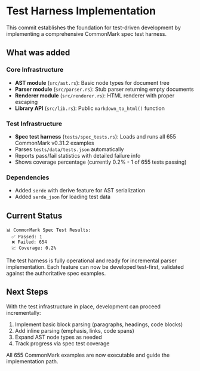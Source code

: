 # Test Harness Implementation

This commit establishes the foundation for test-driven development by implementing a comprehensive CommonMark spec test harness.

## What was added

### Core Infrastructure

- **AST module** (`src/ast.rs`): Basic node types for document tree
- **Parser module** (`src/parser.rs`): Stub parser returning empty documents
- **Renderer module** (`src/renderer.rs`): HTML renderer with proper escaping
- **Library API** (`src/lib.rs`): Public `markdown_to_html()` function

### Test Infrastructure  

- **Spec test harness** (`tests/spec_tests.rs`): Loads and runs all 655 CommonMark v0.31.2 examples
- Parses `tests/data/tests.json` automatically
- Reports pass/fail statistics with detailed failure info
- Shows coverage percentage (currently 0.2% - 1 of 655 tests passing)

### Dependencies

- Added `serde` with derive feature for AST serialization
- Added `serde_json` for loading test data

## Current Status

```text
📊 CommonMark Spec Test Results:
  ✅ Passed: 1
  ❌ Failed: 654  
  📈 Coverage: 0.2%
```

The test harness is fully operational and ready for incremental parser implementation. Each feature can now be developed test-first, validated against the authoritative spec examples.

## Next Steps

With the test infrastructure in place, development can proceed incrementally:

1. Implement basic block parsing (paragraphs, headings, code blocks)
2. Add inline parsing (emphasis, links, code spans)
3. Expand AST node types as needed
4. Track progress via spec test coverage

All 655 CommonMark examples are now executable and guide the implementation path.
